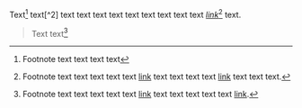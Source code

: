 Text[^1] text[^2] text text text text text text text
text text _[link](https://example.com/)_[^note] text.

[^1]: Footnote text text text text

[^note]: Footnote text text text text text [link](https://example.com/)[^1] text
text text text [link](https://example.com/) text text text.

[^unused]: Text text text text text text text text text

    Text text text text text text text text text text text text
    text text text text text text text text text text text text.

> Text text[^quote]
>
> [^quote]: Footnote text text text text text [link](https://example.com/)
>     text text text text text [link](https://example.com/).
